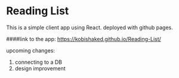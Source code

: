 # Reading List
This is a simple client app using React.
deployed with github pages.

####link to the app: https://kobishaked.github.io/Reading-List/

upcoming changes:
1. connecting to a DB
2. design improvement

